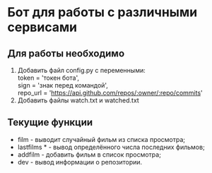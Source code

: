 # Бот для работы с различными сервисами

## Для работы необходимо

1. Добавить файл config.py c переменными:  
    token = 'токен бота',  
    sign = 'знак перед командой',  
    repo_url = '<https://api.github.com/repos/:owner/:repo/commits>'  
2. Добавить файлы watch.txt и watched.txt

## Текущие функции

* film - выводит случайный фильм из списка просмотра;
* lastfilms * - вывод определённого числа последних фильмов;
* addfilm - добавить фильм в список просмотра;
* dev - вывод информации о репозитории.